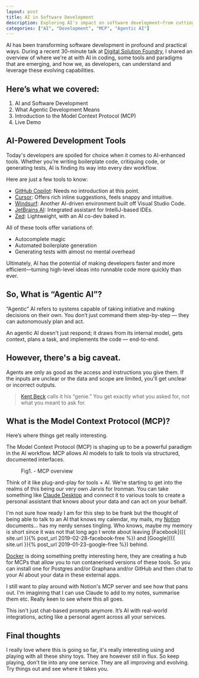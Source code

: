 ```yaml
---
layout: post
title: AI in Software Development
description: Exploring AI's impact on software development—from cutting-edge tools like GitHub Copilot and Cursor to agentic AI and the emerging Model Context Protocol (MCP).
categories: ["AI", "Development", "MCP", "Agentic AI"]
---
```


AI has been transforming software development in profound and practical ways. During a recent 30-minute talk at 
[Digital Solution Foundry](https://www.digitalsolutionfoundry.co.za/), I shared an overview of where we're at with 
AI in coding, some tools and paradigms that are emerging, and how we, as developers, can understand and leverage 
these evolving capabilities.

## Here’s what we covered:

1. AI and Software Development
2. What Agentic Development Means
3. Introduction to the Model Context Protocol (MCP)
4. Live Demo

## AI-Powered Development Tools

Today's developers are spoiled for choice when it comes to AI-enhanced tools. Whether you’re writing boilerplate
code, critiquing code, or generating tests, AI is finding its way into every dev workflow.

Here are just a few tools to know:

 - [GitHub Copilot](https://github.com/features/copilot): Needs no introduction at this point.
 - [Cursor](https://cursor.com/): Offers rich inline suggestions, feels snappy and intuitive.
 - [Windsurf](https://windsurf.com/): Another AI-driven environment built off Visual Studio Code.
 - [JetBrains AI](https://www.jetbrains.com/ai/): Integrated assistant for IntelliJ-based IDEs.
 - [Zed](https://zed.dev/): Lightweight, with an AI co-dev baked in.

All of these tools offer variations of:

 - Autocomplete magic
 - Automated boilerplate generation
 - Generating tests with almost no mental overhead

Ultimately, AI has the potential of making developers faster and more efficient—turning high-level ideas into 
runnable code more quickly than ever.

## So, What is “Agentic AI”?

“Agentic” AI refers to systems capable of taking initiative and making decisions on their own. You don’t just 
command them step-by-step — they can autonomously plan and act.

An agentic AI doesn't just respond; it draws from its internal model, gets context, plans a task, and implements 
the code — end-to-end.

## However, there's a big caveat.

Agents are only as good as the access and instructions you give them. If the inputs are unclear or the data and 
scope are limited, you'll get unclear or incorrect outputs.

> [Kent Beck](https://substack.com/@kentbeck) calls it his “genie.” You get exactly what you asked for, not what 
> you meant to ask for.

## What is the Model Context Protocol (MCP)?

Here’s where things get really interesting.

The Model Context Protocol (MCP) is shaping up to be a powerful paradigm in the AI workflow. MCP allows AI 
models to talk to tools via structured, documented interfaces.

<figure>
	<img src="{{ '/assets/img/mcp.png' | prepend: site.baseurl }}" alt="">
	<figcaption>Fig1. - MCP overview</figcaption>
</figure>

Think of it like plug-and-play for tools + AI. We're starting to get into the realms of this being our very own
Jarvis for Ironman. You can take something like [Claude Desktop](https://claude.ai/download) and connect it to 
various tools to create a personal assistant that knows about your data and can act on your behalf.

I'm not sure how ready I am for this step to be frank but the thought of being able to talk to an AI that knows
my calendar, my mails, my [Notion](https://www.notion.so/) documents... has my nerdy senses tingling. Who knows, maybe
my memory is short since it was not that long ago I wrote about leaving 
[Facebook]({{ site.url }}{% post_url 2019-02-28-facebook-free %}) and 
[Google]({{ site.url }}{% post_url 2019-01-23-google-free %}) behind.

[Docker](https://hub.docker.com/mcp) is doing something pretty interesting here, they are creating a hub for MCPs that
allow you to run contanerised versions of these tools. So you can install one for Postgres and/or Graphana and/or GitHub and 
then chat to your AI about your data in these external apps.

I still want to play around with Notion's MCP server and see how that pans out. I'm imagining that I can use Claude to add to
my notes, summarise them etc. Really keen to see where this all goes.

This isn't just chat-based prompts anymore. It’s AI with real-world integrations, acting like a personal agent across all your services.

## Final thoughts

I really love where this is going so far, it's really interesting using and playing with all these shiny toys. They are however
still in flux. So keep playing, don't tie into any one service. They are all improving and evolving. Try things out and 
see where it takes you.